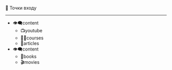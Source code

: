 


📲 Точки входу
_______________________________
- 👁‍🗨content
	- 📺youtube
	- 👨‍🏫courses
	-  📰articles
- 👁‍🗨content
	- 📘books
	- 🎬movies

